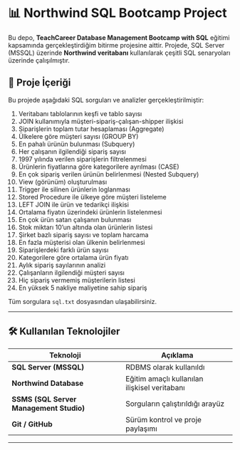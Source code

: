 # 📊 Northwind SQL Bootcamp Project

Bu depo, **TeachCareer Database Management Bootcamp with SQL** eğitimi kapsamında gerçekleştirdiğim bitirme projesine aittir. Projede, SQL Server (MSSQL) üzerinde **Northwind veritabanı** kullanılarak çeşitli SQL senaryoları üzerinde çalışılmıştır.

## 📌 Proje İçeriği

Bu projede aşağıdaki SQL sorguları ve analizler gerçekleştirilmiştir:

1. Veritabanı tablolarının keşfi ve tablo sayısı
2. JOIN kullanımıyla müşteri-sipariş-çalışan-shipper ilişkisi
3. Siparişlerin toplam tutar hesaplaması (Aggregate)
4. Ülkelere göre müşteri sayısı (GROUP BY)
5. En pahalı ürünün bulunması (Subquery)
6. Her çalışanın ilgilendiği sipariş sayısı
7. 1997 yılında verilen siparişlerin filtrelenmesi
8. Ürünlerin fiyatlarına göre kategorilere ayrılması (CASE)
9. En çok sipariş verilen ürünün belirlenmesi (Nested Subquery)
10. View (görünüm) oluşturulması
11. Trigger ile silinen ürünlerin loglanması
12. Stored Procedure ile ülkeye göre müşteri listeleme
13. LEFT JOIN ile ürün ve tedarikçi ilişkisi
14. Ortalama fiyatın üzerindeki ürünlerin listelenmesi
15. En çok ürün satan çalışanın bulunması
16. Stok miktarı 10’un altında olan ürünlerin listesi
17. Şirket bazlı sipariş sayısı ve toplam harcama
18. En fazla müşterisi olan ülkenin belirlenmesi
19. Siparişlerdeki farklı ürün sayısı
20. Kategorilere göre ortalama ürün fiyatı
21. Aylık sipariş sayılarının analizi
22. Çalışanların ilgilendiği müşteri sayısı
23. Hiç sipariş vermemiş müşterilerin listesi
24. En yüksek 5 nakliye maliyetine sahip sipariş

Tüm sorgulara `sql.txt` dosyasından ulaşabilirsiniz.

---

## 🛠 Kullanılan Teknolojiler

| Teknoloji | Açıklama |
|----------|----------|
| **SQL Server (MSSQL)** | RDBMS olarak kullanıldı |
| **Northwind Database** | Eğitim amaçlı kullanılan ilişkisel veritabanı |
| **SSMS (SQL Server Management Studio)** | Sorguların çalıştırıldığı arayüz |
| **Git / GitHub** | Sürüm kontrol ve proje paylaşımı |

---
